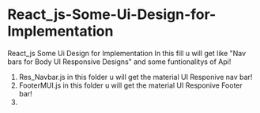 # React_js-Some-Ui-Design-for-Implementation
React_js Some Ui Design for Implementation In this fill u will get like "Nav bars for Body UI Responsive Designs" and some funtionalitys of Api!

1. Res_Navbar.js in this folder u will get the material UI Responive nav bar!
2. FooterMUI.js in this folder u will get the material UI Responive Footer bar!
3. 
